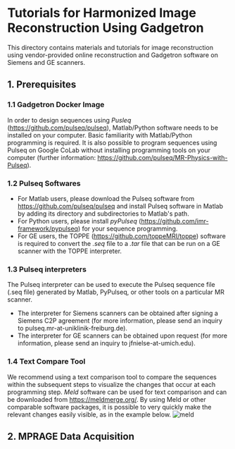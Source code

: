 # Tutorials for Harmonized Image Reconstruction Using Gadgetron
This directory contains materials and tutorials for image reconstruction using vendor-provided online reconstruction and Gadgetron software on Siemens and GE scanners.
## 1. Prerequisites
### 1.1 Gadgetron Docker Image
In order to design sequences using *Pusleq* (https://github.com/pulseq/pulseq), Matlab/Python software needs to be installed on your computer. Basic familiarity with Matlab/Python programming is required. It is also possible to program sequences using Pulseq on Google CoLab without installing programming tools on your computer (further information: https://github.com/pulseq/MR-Physics-with-Pulseq).   
### 1.2 Pulseq Softwares
* For Matlab users, please download the Pulseq software from https://github.com/pulseq/pulseq and install Pulseq software in Matlab by adding its directory and subdirectories to Matlab's path.
* For Python users, please install *pyPulseq* (https://github.com/imr-framework/pypulseq) for your sequence programming.
* For GE users, the TOPPE (https://github.com/toppeMRI/toppe) software is required to convert the *.seq* file to a *.tar* file that can be run on a GE scanner with the TOPPE interpreter.
### 1.3 Pulseq interpreters
The Pulseq interpreter can be used to execute the Pulseq sequence file (.seq file) generated by Matlab, PyPulseq, or other tools on a particular MR scanner.
* The interpreter for Siemens scanners can be obtained after signing a Siemens C2P agreement (for more information, please send an inquiry to pulseq.mr-at-uniklinik-freiburg.de).
* The interpreter for GE scanners can be obtained upon request (for more information, please send an inquiry to jfnielse-at-umich.edu).
### 1.4 Text Compare Tool
We recommend using a text comparison tool to compare the sequences within the subsequent steps to visualize the changes that occur at each
programming step. *Meld* software can be used for text comparison and can be downloaded from <https://meldmerge.org/>. By using Meld or other comparable software packages, it is possible to very quickly make the relevant changes easily visible, as in the example below.
![meld](https://github.com/pulseq/Pulseq-Rocks-2023-24-ISMRM-Reproducibility-Challenge/assets/26165904/e11c480d-1f8c-4e84-b3dc-8652f0241c98)

## 2. MPRAGE Data Acquisition

